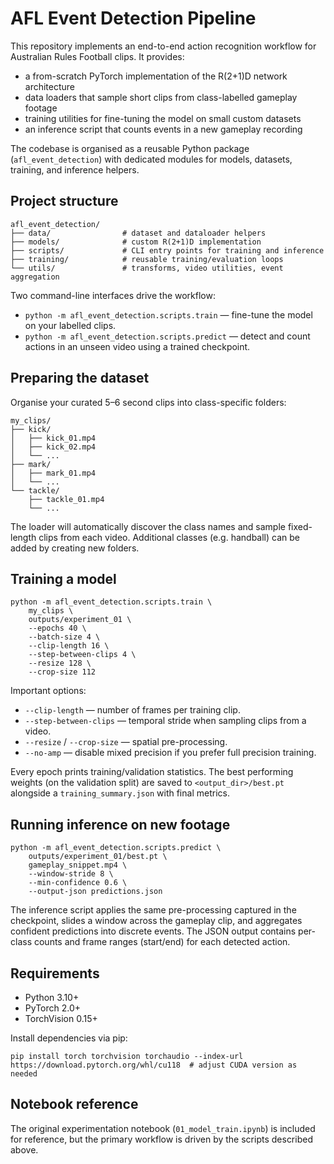 # AFL Event Detection Pipeline

This repository implements an end-to-end action recognition workflow for
Australian Rules Football clips. It provides:

* a from-scratch PyTorch implementation of the R(2+1)D network architecture
* data loaders that sample short clips from class-labelled gameplay footage
* training utilities for fine-tuning the model on small custom datasets
* an inference script that counts events in a new gameplay recording

The codebase is organised as a reusable Python package (`afl_event_detection`)
with dedicated modules for models, datasets, training, and inference helpers.

## Project structure

```
afl_event_detection/
├── data/                # dataset and dataloader helpers
├── models/              # custom R(2+1)D implementation
├── scripts/             # CLI entry points for training and inference
├── training/            # reusable training/evaluation loops
└── utils/               # transforms, video utilities, event aggregation
```

Two command-line interfaces drive the workflow:

* `python -m afl_event_detection.scripts.train` — fine-tune the model on your
  labelled clips.
* `python -m afl_event_detection.scripts.predict` — detect and count actions in
  an unseen video using a trained checkpoint.

## Preparing the dataset

Organise your curated 5–6 second clips into class-specific folders:

```
my_clips/
├── kick/
│   ├── kick_01.mp4
│   ├── kick_02.mp4
│   └── ...
├── mark/
│   ├── mark_01.mp4
│   └── ...
└── tackle/
    ├── tackle_01.mp4
    └── ...
```

The loader will automatically discover the class names and sample fixed-length
clips from each video. Additional classes (e.g. handball) can be added by
creating new folders.

## Training a model

```
python -m afl_event_detection.scripts.train \
    my_clips \
    outputs/experiment_01 \
    --epochs 40 \
    --batch-size 4 \
    --clip-length 16 \
    --step-between-clips 4 \
    --resize 128 \
    --crop-size 112
```

Important options:

* `--clip-length` — number of frames per training clip.
* `--step-between-clips` — temporal stride when sampling clips from a video.
* `--resize` / `--crop-size` — spatial pre-processing.
* `--no-amp` — disable mixed precision if you prefer full precision training.

Every epoch prints training/validation statistics. The best performing weights
(on the validation split) are saved to `<output_dir>/best.pt` alongside a
`training_summary.json` with final metrics.

## Running inference on new footage

```
python -m afl_event_detection.scripts.predict \
    outputs/experiment_01/best.pt \
    gameplay_snippet.mp4 \
    --window-stride 8 \
    --min-confidence 0.6 \
    --output-json predictions.json
```

The inference script applies the same pre-processing captured in the
checkpoint, slides a window across the gameplay clip, and aggregates confident
predictions into discrete events. The JSON output contains per-class counts and
frame ranges (start/end) for each detected action.

## Requirements

* Python 3.10+
* PyTorch 2.0+
* TorchVision 0.15+

Install dependencies via pip:

```
pip install torch torchvision torchaudio --index-url https://download.pytorch.org/whl/cu118  # adjust CUDA version as needed
```

## Notebook reference

The original experimentation notebook (`01_model_train.ipynb`) is included for
reference, but the primary workflow is driven by the scripts described above.
